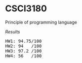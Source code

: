 # CSCI3180
Principle of programming language   

*Results*
<pre>
HW1: 94.75/100
HW2: 94   /100
HW3: 97.2 /100
HW4: 56   /100
</pre>

